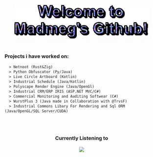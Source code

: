 <div align = "center">
  <img src="https://raw.githubusercontent.com/Madmegsox1/Madmegsox1/master/text.gif" alt="Hello!!!">
  </br> </br>

  <h3 align="left">
    Projects i have worked on:
  </h3>
  <div align="left">
    
      > Netnoot (Rust&Zig)
      > Python Obfuscator (Py/Java)
      > Live Circle Artboard (Kotlin)
      > Industrial Schedule (Java/Kotlin)
      > Polyscape Render Engine (Java/OpenGl)
      > Industrial CRM/ERP IRIS (ASP.NET MVC/C#)
      > Commercial Monitoring and Auditing Softwear (C#)
      > WurstPlus 3 (Java made in Collaboration with @TrvsF)
      > Industrial Commons Libary For Rendering and Sql ORM (Java/OpenGL/SQL Server/CUDA)

  </div>
  </br> </br>
  <h3 align="center">
    Currently Listening to 
  </h3>
<img align="center" src="https://spotify-github-profile.kittinanx.com/api/view?uid=madmeg04&cover_image=true&theme=compact&show_offline=true&background_color=121212&interchange=true" />
    
</div>
